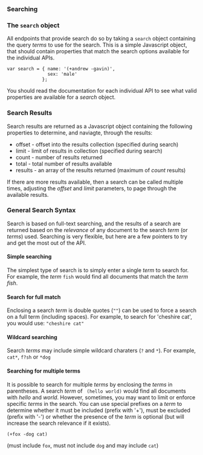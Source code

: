 ### Searching

### The ```search``` object

All endpoints that provide search do so by taking a ```search``` object containing the query _terms_ to use for the search. This is a simple Javascript object, that should contain properties that match the search options available for the individual APIs.
```
var search = { name: '(+andrew -gavin)',
               sex: 'male' 
             };
```
You should read the documentation for each individual API to see what valid properties are available for a _search_ object.

### Search Results
Search results are returned as a Javascript object containing the following properties to determine, and naviagte, through the results:

* offset - offset into the results collection (specified during search)
* limit - limit of results in collection (specified during search)
* count - number of results returned 
* total - total number of results available
* results - an array of the results returned (maximum of _count_ results)

If there are more results available, then a search can be called multiple times, adjusting the _offset_ and _limit_ parameters, to page through the available results.

### General Search Syntax

Search is based on full-text searching, and the results of a search are returned based on the _relevance_ of any document to the search _term_ (or _terms_) used. Searching is very flexible, but here are a few pointers to try and get the most out of the API.

#### Simple searching

The simplest type of search is to simply enter a single _term_ to search for. For example, the _term_ ```fish``` would find all documents that match the _term_ _fish_. 

#### Search for full match
Enclosing a search _term_ is double quotes (```""```) can be used to force a search on a full term (including spaces). For example, to search for 'cheshire cat', you would use: ```"cheshire cat"```

#### Wildcard searching
Search _terms_ may include simple wildcard charaters (```?``` and ```*```). For example, ```cat*```, ```f?sh``` or ```*dog```

#### Searching for multiple terms
It is possible to search for multiple _terms_ by enclosing the _terms_ in parentheses. A search _term_ of ```
(hello world)``` would find all documents with _hello_ and _world_. However, sometimes, you may want to limit or enforce specific _terms_ in the search. You can use special prefixes on a _term_ to determine whether it must be included (prefix with '+'), must be excluded (prefix with '-') or whether the presence of the _term_ is optional (but will increase the search relevance if it exists). 
```
(+fox -dog cat)
```
(must include ```fox```, must not include ```dog``` and may include ```cat```)



